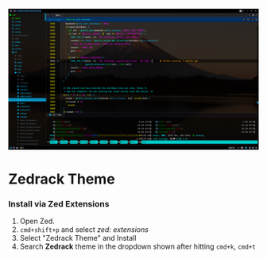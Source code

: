 ![preview](/assets/preview.png)

# Zedrack Theme

### Install via Zed Extensions

1. Open Zed.
2. `cmd+shift+p` and select _zed: extensions_
3. Select "Zedrack Theme" and Install
4. Search **Zedrack** theme in the dropdown shown after hitting `cmd+k`, `cmd+t`

